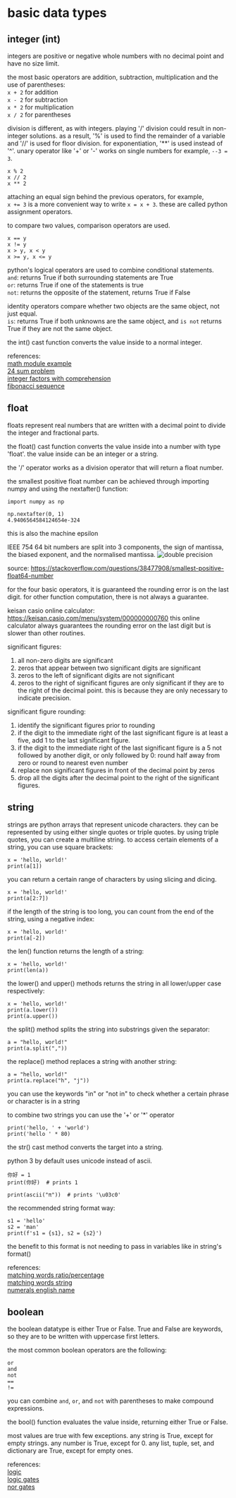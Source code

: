 # basic data types

## integer (int)
integers are positive or negative whole numbers with no decimal point and have no size limit. 

the most basic operators are addition, subtraction, multiplication and the use
of parentheses:  
```x + 2``` for addition  
```x - 2``` for subtraction  
```x * 2``` for multiplication  
```x / 2``` for parentheses  

division is different, as with integers. playing '/' division could result in 
non-integer solutions. as a result, '%' is used to find the remainder of a 
variable and '//' is used for floor division. for exponentiation, '**' is used 
instead of '^'. unary operator like '+' or '-' works on single numbers for 
example, ```--3 = 3```. 
```
x % 2
x // 2
x ** 2
```

attaching an equal sign behind the previous operators, for example,  
```x += 3``` is a more convenient way to write ```x = x + 3```.
these are called python assignment operators. 

to compare two values, comparison operators are used. 
```
x == y
x != y
x > y, x < y
x >= y, x <= y
```

python's logical operators are used to combine conditional statements.  
```and```: returns True if both surrounding statements are True  
```or```: returns True if one of the statements is true  
```not```: returns the opposite of the statement, returns True if False  

identity operators compare whether two objects are the same object, not just 
equal.  
```is```: returns True if both unknowns are the same object, and ```is not``` 
returns True if they are not the same object. 

the int() cast function converts the value inside to a normal integer. 

references:  
[math module example](../../beginning_python/chapter3.py)  
[24 sum problem](../../problems/24game.py)  
[integer factors with comprehension](../../problems/integer_factors.py)  
[fibonacci sequence](../../puzzles/fibonacci.py)  


## float
floats represent real numbers that are written with a decimal point to divide
the integer and fractional parts. 

the float() cast function converts the value inside into a number with type 'float'. 
the value inside can be an integer or a string. 

the '/' operator works as a division operator that will return a float number. 

the smallest positive float number can be achieved through importing numpy and
using the nextafter() function:
``` 
import numpy as np

np.nextafter(0, 1)
4.9406564584124654e-324
```
this is also the machine epsilon

IEEE  754 64 bit numbers are split into 3 components, the sign of mantissa, the biased 
exponent, and the normalised mantissa. 
![double precision](double_precision_float.jpg) 

source:
https://stackoverflow.com/questions/38477908/smallest-positive-float64-number

for the four basic operators, it is guaranteed the rounding error is on the last
digit. for other function computation, there is not always a guarantee. 

keisan casio online calculator:
https://keisan.casio.com/menu/system/000000000760
this online calculator always guarantees the rounding error on the last digit
but is slower than other routines. 

significant figures:
1. all non-zero digits are significant
2. zeros that appear between two significant digits are significant 
3. zeros to the left of significant digits are not significant
4. zeros to the right of significant figures are only significant if they are to
 the right of the decimal point. this is because they are only necessary to 
 indicate precision. 
 
significant figure rounding:
1. identify the significant figures prior to rounding
2. if the digit to the immediate right of the last significant figure is at
least a five, add 1 to the last significant figure. 
3. if the digit to the immediate right of the last significant figure is a 5
not followed by another digit, or only followed by 0: round half away from zero
or round to nearest even number
4. replace non significant figures in front of the decimal point by zeros
5. drop all the digits after the decimal point to the right of the significant
figures. 

## string
strings are python arrays that represent unicode characters. they can be 
represented by using either single quotes or triple quotes. by using triple
quotes, you can create a multiline string. to access certain elements of a 
string, you can use square brackets:
```
x = 'hello, world!'
print(a[1])
```

you can return a certain range of characters by using slicing and dicing. 
```
x = 'hello, world!'
print(a[2:7])
```

if the length of the string is too long, you can count from the end of the
string, using a negative index:
```
x = 'hello, world!'
print(a[-2])
```

the len() function returns the length of a string:
```
x = 'hello, world!'
print(len(a))
```

the lower() and upper() methods returns the string in all lower/upper case
respectively:
```
x = 'hello, world!'
print(a.lower())
print(a.upper())
```

the split() method splits the string into substrings given the separator:
```
a = "hello, world!"
print(a.split(","))
```

the replace() method replaces a string with another string:
``` 
a = "hello, world!"
print(a.replace("h", "j"))
```

you can use the keywords "in" or "not in" to check whether a certain phrase or
character is in a string

to combine two strings you can use the '+' or '*' operator  
``` 
print('hello, ' + 'world')
print('hello ' * 80)
```

the str() cast method converts the target into a string.

python 3 by default uses unicode instead of ascii. 
``` 
你好 = 1
print(你好)  # prints 1

print(ascii("π"))  # prints '\u03c0'
``` 

the recommended string format way:
```
s1 = 'hello'
s2 = 'man'
print(f's1 = {s1}, s2 = {s2}')
```
the benefit to this format is not needing to pass in variables like in string's
format() 

references:  
[matching words ratio/percentage](../../problems/matching.py)  
[matching words string](../../problems/logic.py)  
[numerals english name](../../puzzles/numerals_english.py) 

## boolean
the boolean datatype is either True or False. True and False are keywords, so 
they are to be written with uppercase first letters.

the most common boolean operators are the following:
``` 
or
and
not
==
!=
```
you can combine ```and```, ```or```, and ```not``` with parentheses to make
compound expressions. 

the bool() function evaluates the value inside, returning either True or False.

most values are true with few exceptions. any string is True, except for empty
strings. any number is True, except for 0. any list, tuple, set, and dictionary
are True, except for empty ones. 

references:  
[logic](../../problems/logic.py)  
[logic gates](../../problems/logic_gates.py)  
[nor gates](../../problems/nor_gate_origin.py) 
